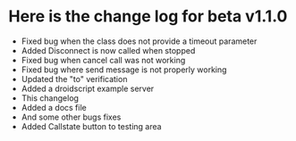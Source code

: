 # Here is the change log for beta v1.1.0
- Fixed bug when the class does not provide a timeout parameter
- Added Disconnect is now called when stopped
- Fixed bug when cancel call was not working
- Fixed bug where send message is not properly working
- Updated the "to" verification
- Added a droidscript example server
- This changelog
- Added a docs file
- And some other bugs fixes
- Added Callstate button to testing area